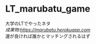LT_marubatu_game
================
大学のLTでやったネタ  
*成果物:https://marubatu.herokuapp.com*  
運が良ければ誰かとマッチングされるはず